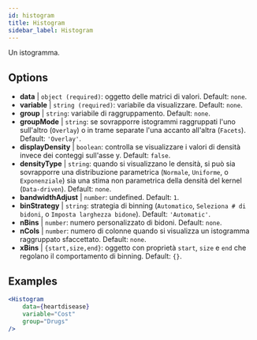 ```yaml
---
id: histogram
title: Histogram
sidebar_label: Histogram
---
```


Un istogramma.

## Options

* __data__ | `object (required)`: oggetto delle matrici di valori. Default: `none`.
* __variable__ | `string (required)`: variabile da visualizzare. Default: `none`.
* __group__ | `string`: variabile di raggruppamento. Default: `none`.
* __groupMode__ | `string`: se sovrapporre istogrammi raggruppati l'uno sull'altro (`Overlay`) o in trame separate l'una accanto all'altra (`Facets`). Default: `'Overlay'`.
* __displayDensity__ | `boolean`: controlla se visualizzare i valori di densità invece dei conteggi sull'asse y. Default: `false`.
* __densityType__ | `string`: quando si visualizzano le densità, si può sia sovrapporre una distribuzione parametrica (`Normale`, `Uniforme`, o `Exponenziale`) sia una stima non parametrica della densità del kernel (`Data-driven`). Default: `none`.
* __bandwidthAdjust__ | `number`: undefined. Default: `1`.
* __binStrategy__ | `string`: strategia di binning (`Automatico`, `Seleziona # di bidoni`, o `Imposta larghezza bidone`). Default: `'Automatic'`.
* __nBins__ | `number`: numero personalizzato di bidoni. Default: `none`.
* __nCols__ | `number`: numero di colonne quando si visualizza un istogramma raggruppato sfaccettato. Default: `none`.
* __xBins__ | `{start,size,end}`: oggetto con proprietà `start`, `size` e `end` che regolano il comportamento di binning. Default: `{}`.


## Examples

```jsx live
<Histogram 
    data={heartdisease} 
    variable="Cost"
    group="Drugs"
/>
```

